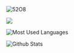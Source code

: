 
![52O8](https://user-images.githubusercontent.com/102762345/175837290-83218651-b520-4d0f-a7ac-d4e9b9b49acb.gif)


<img src="https://img.shields.io/badge/-Python-f7e80c?logo=Python&logoColor=0d0d0d">

![Most Used Languages](https://github-readme-stats.vercel.app/api/top-langs/?username=0x157&show_icons=true&theme=radical)

![Github Stats](https://github-readme-stats.vercel.app/api?username=0x157&count_private=true&show_icons=true&theme=radical)
